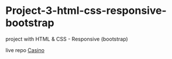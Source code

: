 # Project-3-html-css-responsive-bootstrap
project with HTML &amp; CSS - Responsive (bootstrap)

live repo <a href="https://tarek-98.github.io/Project-3-html-css-responsive-bootstrap/">Casino</a>
